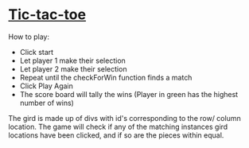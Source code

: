# [Tic-tac-toe](https://ebloom19.github.io/tic-tac-toe/)

How to play: 
- Click start
- Let player 1 make their selection
- Let player 2 make their selection
- Repeat until the checkForWin function finds a match
- Click Play Again 
- The score board will tally the wins (Player in green has the highest number of wins)


The gird is made up of divs with id's corresponding to the row/ column location. 
The game will check if any of the matching instances gird locations have been clicked, and if so are the pieces within equal. 
